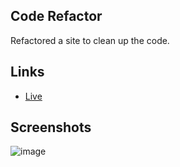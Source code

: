 
## Code Refactor

Refactored a site to clean up the code.

## Links

- [Live](https://mple06.github.io/clean-it-up-code-refactor/)

## Screenshots
![image](https://user-images.githubusercontent.com/90426657/133862452-5ecfcff5-feee-4e75-8a39-8841af1c32cd.png)


